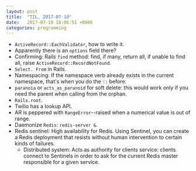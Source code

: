 ```yaml
---
layout: post
title:  "TIL, 2017-07-10"
date:   2017-07-10 18:06:51 +0800
categories: programming
---
```


- `ActiveRecord::EachValidator`, how to write it.
- Apparently there is an `options` field there?
- Confirming: Rails `find` method: find, if many, return all, if unable to find all, raise `ActiveRecord::RecordNotFound`.
- `Select. From` in Rails.
- Namespacing: If the namespace verb already exists in the current namespace, that's when you do the `::` before.
- `paranoia` or `acts_as_paranoid` for soft delete: this would work only if you need the parent when calling from the orphan.
- `Rails.root`.
- Twilio has a lookup API.
- AR is peppered with `RangeError`--raised when a numerical value is out of range.
- Daemonize `Redis`: `redis-server &`.
- Redis sentinel: High availability for Redis. Using Sentinel, you can create a Redis deployment that resists without human intervention to certain kinds of failures.
  - Distributed system: Acts as authority for clients service: clients connect to Sentinels in order to ask for the current Redis master responsible for a given service.

